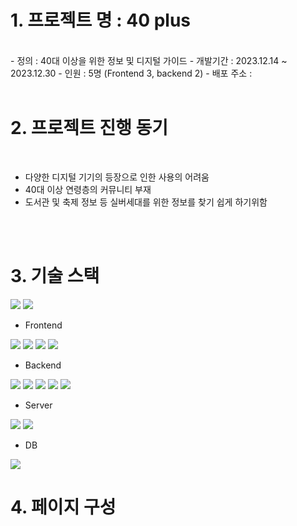 # 1. 프로젝트 명 : 40 plus 
<br>
 - 정의 : 40대 이상을 위한 정보 및 디지털 가이드
 - 개발기간 : 2023.12.14 ~ 2023.12.30
 - 인원 : 5명 (Frontend 3, backend 2)
 - 배포 주소 : 

<br>
<br>

# 2. 프로젝트 진행 동기
<br>

<ul>
  <li>다양한 디지털 기기의 등장으로 인한 사용의 어려움</li>
  <li>40대 이상 연령층의 커뮤니티 부재</li>
  <li>도서관 및 축제 정보 등 실버세대를 위한 정보를 찾기 쉽게 하기위함</li>
</ul>

<br>
<br>

# 3. 기술 스택
<img src="https://img.shields.io/badge/[기술명]-[배경색]?style=[모양]&logo=[아이콘명]&logoColor=[글자색]"/>
<img src="https://img.shields.io/badge/표시할이름-색상?style=for-the-badge&logo=기술스택아이콘&logoColor=white">

<br>

- Frontend <br>
<div>
 <img src="https://img.shields.io/badge/html5-E34F26?style=for-the-badge&logo=html5&logoColor=white">
 <img src="https://img.shields.io/badge/javascript-F7DF1E?style=for-the-badge&logo=javascript&logoColor=black">
 <img src="https://img.shields.io/badge/css-1572B6?style=for-the-badge&logo=css3&logoColor=white">
 <img src="https://img.shields.io/badge/ejs-B4CA65?style=for-the-badge&logo=ejs&logoColor=white">
</div>

- Backend <br>
<div>
 <img src="https://img.shields.io/badge/node.js-339933?style=for-the-badge&logo=Node.js&logoColor=white">
 <img src="https://img.shields.io/badge/express-000000?style=for-the-badge&logo=express&logoColor=white">
 <img src="https://img.shields.io/badge/.env-ECD53F?style=for-the-badge&logo=.env&logoColor=white">
 <img src="https://img.shields.io/badge/jwt-4285F4?style=for-the-badge&logo=jwt&logoColor=white">
 <img src="https://img.shields.io/badge/axios-5A29E4?style=for-the-badge&logo=axios&logoColor=white">
</div>

- Server <br>
<div>
 <img src="https://img.shields.io/badge/ec2-FF9900?style=for-the-badge&logo=ec2&logoColor=white">
 <img src="https://img.shields.io/badge/s3-569A31?style=for-the-badge&logo=s3&logoColor=white">
</div>

- DB <br>
<div>
 <img src="https://img.shields.io/badge/mysql-4479A1?style=for-the-badge&logo=mysql&logoColor=white"> 
</div>

# 4. 페이지 구성
<br>
